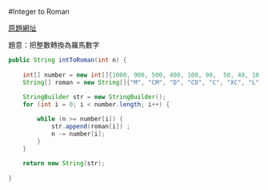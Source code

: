 #Integer to Roman

[原題網址](http://www.lintcode.com/en/problem/integer-to-roman/)

題意：把整數轉換為羅馬數字


```java
public String intToRoman(int n) {
        
    int[] number = new int[]{1000, 900, 500, 400, 100, 90,  50, 40, 10, 9, 5, 4, 1};
    String[] roman = new String[]{"M", "CM", "D", "CD", "C", "XC", "L", "XL", "X", "IX", "V", "IV", "I"};
    
    StringBuilder str = new StringBuilder();
    for (int i = 0; i < number.length; i++) {

        while (n >= number[i]) {
            str.append(roman[i]) ;
            n -= number[i];
        }
    }
    
    return new String(str);
    
}
```